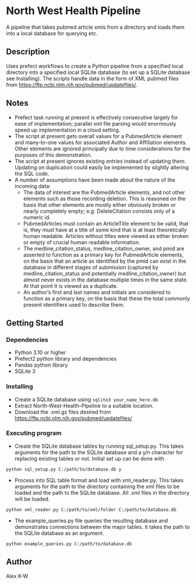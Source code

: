# North West Health Pipeline

A pipeline that takes pubmed article xmls from a directory and loads them into a local database for querying etc.

## Description

Uses prefect workflows to create a Python pipeline from a specified local directory into a specified local SQLite database (to set up a SQLite database see Installing). The scripts handle data in the form of XML pubmed files from https://ftp.ncbi.nlm.nih.gov/pubmed/updatefiles/.

## Notes

* Prefect task running at present is effectively consecutive largely for ease of implementation; parallel xml file parsing would enormously speed up implementation in a cloud setting.
* The script at present gets overall values for a PubmedArticle element and many-to-one values for associated Author and Affiliation elements. Other elements are ignored principally due to time considerations for the purposes of this demonstration.
* The script at present ignores existing entries instead of updating them. Updating on duplication could easily be implemented by slightly altering the SQL code.
* A number of assumptions have been made about the nature of the incoming data:
    * The data of interest are the PubmedArticle elements, and not other elements such as those recording deletion. This is reasoned on the basis that other elements are mostly either obviously broken or nearly completely empty; e.g. DeleteCitation consists only of a numeric id.
    * PubmedArticles must contain an ArticleTitle element to be valid, that is, they must have at a title of some kind that is at least theoretically human readable. Articles without titles were viewed as either broken or empty of crucial human readable information.
    * The medline_citation_status, medline_citation_owner, and pmid are asserted to function as a primary key for PubmedArticle elements, on the basis that an article as identified by the pmid can exist in the database in different stages of submission (captured by medline_citation_status and potentially medline_citation_owner) but almost never exists in the database multiple times in the same state. At that point it is viewed as a duplicate.
    * An author’s first and last names and initials are considered to function as a primary key, on the basis that these the total commonly present identifiers used to describe them.

## Getting Started

### Dependencies

* Python 3.10 or higher
* Prefect2 python library and dependencies
* Pandas python library
* SQLite 3

### Installing

* Create a SQLite database using ```sqlite3 your_name_here.db```
* Extract North-West-Health-Pipeline to a suitable location.
* Download the .xml.gz files desired from https://ftp.ncbi.nlm.nih.gov/pubmed/updatefiles/ 

### Executing program

* Create the SQLite database tables by running sql_setup.py. This takes arguments for the path to the SQLite database and a y/n character for replacing existing tables or not. Initial set up can be done with
```
python sql_setup.py C:/path/to/database.db y
```
* Process into SQL table format and load with xml_reader.py. This takes arguments for the path to the directory containing the xml files to be loaded and the path to the SQLite database. All .xml files in the directory will be loaded.
```
python xml_reader.py C:/path/to/xml/folder C:/path/to/database.db
```
* The example_queries.py file queries the resulting database and demonstrates connections between the major tables. It takes the path to the SQLite database as an argument.
```
python example_queries.py C:/path/to/database.db
```

## Author

Alex K-W